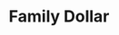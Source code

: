 ---
title: "Family Dollar"
url: /chicago/family-dollar-south-stony-island-avenue/
shop: Kramladen
---